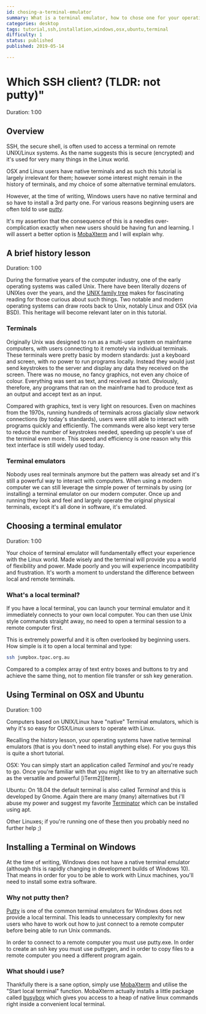 ```yaml
---
id: chosing-a-terminal-emulator
summary: What is a terminal emulator, how to chose one for your operating system.  Why putty is a poor choice for a beginning Linux user.
categories: desktop
tags: tutorial,ssh,installation,windows,osx,ubuntu,terminal
difficulty: 1
status: published
published: 2019-05-14

---
```


# Which SSH client? (TLDR: not putty)"
Duration: 1:00

## Overview

SSH, the secure shell, is often used to access a terminal on remote UNIX/Linux systems.  As the name suggests this is secure (encrypted) and it's used for very many things in the Linux world.

OSX and Linux users have native terminals and as such this tutorial is largely irrelevant for them; however some interest might remain in the history of terminals, and my choice of some alternative terminal emulators.

However, at the time of writing, Windows users have no native terminal and so have to install a 3rd party one.  For various reasons beginning users are often told to use [putty][putty].

It's my assertion that the consequence of this is a needles over-complication exactly when new users should be having fun and learning.  I will assert a better option is [MobaXterm][mobaxterm] and I will explain why.

## A brief history lesson
Duration: 1:00

During the formative years of the computer industry, one of the early operating systems was called Unix. There have been literally dozens of UNIXes over the years, and the [UNIX family tree][unix-tree] makes for fascinating reading for those curious about such things.  Two notable and modern operating systems can draw roots back to Unix, notably Linux and OSX (via BSD).  This heritage will become relevant later on in this tutorial.

### Terminals

Originally Unix was designed to run as a multi-user system on mainframe computers, with users connecting to it remotely via individual terminals. These terminals were pretty basic by modern standards: just a keyboard and screen, with no power to run programs locally. Instead they would just send keystrokes to the server and display any data they received on the screen. There was no mouse, no fancy graphics, not even any choice of colour. Everything was sent as text, and received as text. Obviously, therefore, any programs that ran on the mainframe had to produce text as an output and accept text as an input.

Compared with graphics, text is very light on resources. Even on machines from the 1970s, running hundreds of terminals across glacially slow network connections (by today's standards), users were still able to interact with programs quickly and efficiently. The commands were also kept very terse to reduce the number of keystrokes needed, speeding up people's use of the terminal even more. This speed and efficiency is one reason why this text interface is still widely used today.

### Terminal emulators

Nobody uses real terminals anymore but the pattern was already set and it's still a powerful way to interact with computers.  When using a modern computer we can still leverage the simple power of terminals by using (or installing) a terminal emulator on our modern computer.  Once up and running they look and feel and largely operate the original physical terminals, except it's all done in software, it's emulated.

## Choosing a terminal emulator
Duration: 1:00

Your choice of terminal emulator will fundamentally effect your experience with the Linux world.  Made wisely and the terminal will provide you a world of flexibility and power.  Made poorly and you will experience incompatibility and frustration.  It's worth a moment to understand the difference between local and remote terminals.

### What's a local terminal?
If you have a local terminal, you can launch your terminal emulator and it immediately connects to your own local computer. You can then use Unix style commands straight away, no need to open a terminal session to a remote computer first.

This is extremely powerful and it is often overlooked by beginning users.  How simple is it to open a local terminal and type:

```bash
ssh jumpbox.tpac.org.au
```
Compared to a complex array of text entry boxes and buttons to try and achieve the same thing, not to mention file transfer or ssh key generation.

## Using Terminal on OSX and Ubuntu
Duration: 1:00

Computers based on UNIX/Linux have "native" Terminal emulators, which is why it's so easy for OSX/Linux users to operate with Linux.  

Recalling the history lesson, your operating systems have native terminal emulators (that is you don't need to install anything else).  For you guys this is quite a short tutorial.

OSX: You can simply start an application called *Terminal* and you're ready to go.  Once you're familiar with that you might like to try an alternative such as the versatile and powerful [iTerm2][iterm].

Ubuntu:  On 18.04 the default terminal is also called *Terminal* and this is developed by Gnome.  Again there are many (many) alternatives but i'll abuse my power and suggest my favorite [Terminator][terminator] which can be installed using apt.

Other Linuxes; if you're running one of these then you probably need no further help ;)

## Installing a Terminal on Windows

At the time of writing, Windows does not have a native terminal emulator (although this is rapidly changing in development builds of Windows 10).  That means in order for you to be able to work with Linux machines, you'll need to install some extra software.

### Why not putty then?

[Putty][putty] is one of the common terminal emulators for Windows does not provide a local terminal.  This leads to unnecessary complexity for new users who have to work out how to just connect to a remote computer before being able to run Unix commands.

In order to connect to a remote computer you must use putty.exe.  In order to create an ssh key you must use puttygen, and in order to copy files to a remote computer you need a different program again.

### What should i use?
Thankfully there is a sane option, simply use [MobaXterm][mobaxterm] and utilise the "Start local terminal" function.  MobaXterm actually installs a little package called [busybox][busybox] which gives you access to a heap of native linux commands right inside a convenient local terminal.

<!-- LINKS -->
[busybox]: https://busybox.net/about.html
[iterm2]: https://www.iterm2.com/downloads.html
[terminator]: https://gnometerminator.blogspot.com/
[ubuntuonwin]: https://www.microsoft.com/en-us/store/p/ubuntu/9nblggh4msv6
[ubuntuonwintut]: https://tutorials.ubuntu.com/tutorial/tutorial-ubuntu-on-windows
[putty]: http://www.putty.org/
[mobaxterm]: https://mobaxterm.mobatek.net/download.html
[unix-tree]: https://commons.wikimedia.org/wiki/File:Unix_history-simple.png
